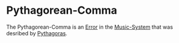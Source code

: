 # Pythagorean-Comma

The Pythagorean-Comma is an [Error](60074.md) in the [Music-System](404.md) that was desribed by [Pythagoras](70000029.md).